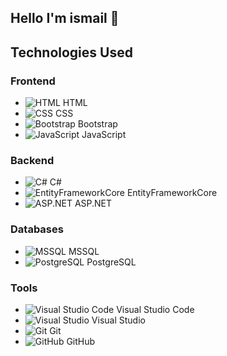 ## Hello I'm ismail 👋



## Technologies Used

### Frontend
- ![HTML](https://path_to_logo/html_logo.png) HTML
- ![CSS](https://path_to_logo/css_logo.png) CSS
- ![Bootstrap](https://path_to_logo/bootstrap_logo.png) Bootstrap
- ![JavaScript](https://path_to_logo/javascript_logo.png) JavaScript

### Backend
- ![C#](https://path_to_logo/csharp_logo.png) C#
- ![EntityFrameworkCore](https://path_to_logo/entityframeworkcore_logo.png) EntityFrameworkCore
- ![ASP.NET](https://path_to_logo/dotnet_logo.png) ASP.NET

### Databases
- ![MSSQL](https://path_to_logo/mssql_logo.png) MSSQL
- ![PostgreSQL](https://path_to_logo/postgres_logo.png) PostgreSQL

### Tools
- ![Visual Studio Code](https://path_to_logo/vscode_logo.png) Visual Studio Code
- ![Visual Studio](https://path_to_logo/visualstudio_logo.png) Visual Studio
- ![Git](https://path_to_logo/git_logo.png) Git
- ![GitHub](https://path_to_logo/github_logo.png) GitHub



<!--
**danismazismail/danismazismail** is a ✨ _special_ ✨ repository because its `README.md` (this file) appears on your GitHub profile.

Here are some ideas to get you started:

- 🔭 I’m currently working on ...
- 🌱 I’m currently learning ...
- 👯 I’m looking to collaborate on ...
- 🤔 I’m looking for help with ...
- 💬 Ask me about ...
- 📫 How to reach me: ...
- 😄 Pronouns: ...
- ⚡ Fun fact: ...
-->

